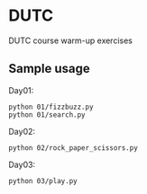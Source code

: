 # DUTC

DUTC course warm-up exercises

## Sample usage

Day01:
```
python 01/fizzbuzz.py
python 01/search.py
```
Day02:
```
python 02/rock_paper_scissors.py
```

Day03:
```
python 03/play.py
```